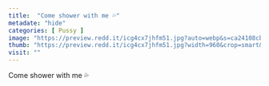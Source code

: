 ```yaml
---
title:  "Come shower with me 💦"
metadate: "hide"
categories: [ Pussy ]
image: "https://preview.redd.it/icg4cx7jhfm51.jpg?auto=webp&s=ca24108cb40cfaa11351ddadf1d4194cac402f55"
thumb: "https://preview.redd.it/icg4cx7jhfm51.jpg?width=960&crop=smart&auto=webp&s=c3deaa73e0f7e3967e582a76fae87dc47fa996dd"
visit: ""
---
```

Come shower with me 💦
